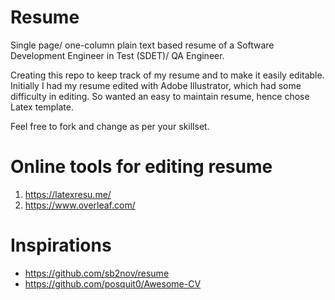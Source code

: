 # Resume
Single page/ one-column plain text based resume of a Software Development Engineer in Test (SDET)/ QA Engineer.

Creating this repo to keep track of my resume and to make it easily editable. Initially I had my resume edited with Adobe Illustrator, which had some difficulty in editing. So wanted an easy to maintain resume, hence chose Latex template.

Feel free to fork and change as per your skillset.


# Online tools for editing resume
1. https://latexresu.me/
2. https://www.overleaf.com/


# Inspirations
- https://github.com/sb2nov/resume
- https://github.com/posquit0/Awesome-CV
